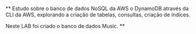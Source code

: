 ** Estudo sobre o banco de dados NoSQL da AWS o DynamoDB através da CLI da AWS, explorando a criação de tabelas, consultas, criação de índices.

Neste LAB foi criado o banco de dados Music. **

